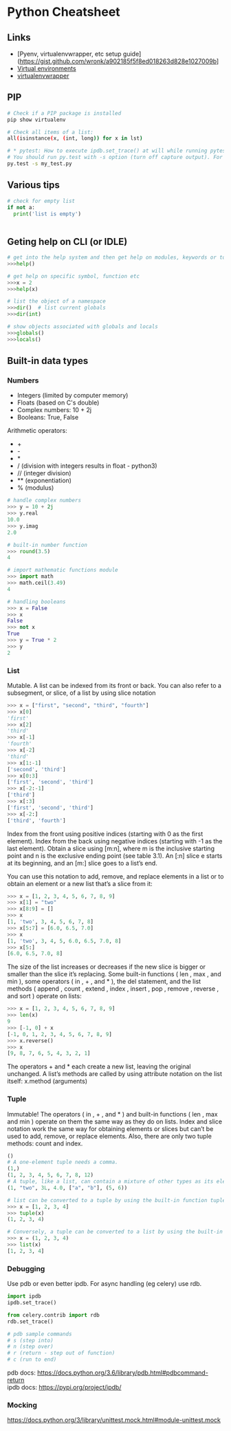 # Python Cheatsheet

## Links
* [Pyenv, virtualenvwrapper, etc setup guide](https://gist.github.com/wronk/a902185f5f8ed018263d828e1027009b]
* [Virtual environments](https://realpython.com/python-virtual-environments-a-primer/)
* [virtualenvwrapper](https://virtualenvwrapper.readthedocs.io/en/latest/index.html)

## PIP
```bash
# Check if a PIP package is installed
pip show virtualenv

# Check all items of a list:
all(isinstance(x, (int, long)) for x in lst)

# * pytest: How to execute ipdb.set_trace() at will while running pytest tests
# You should run py.test with -s option (turn off capture output). For example:
py.test -s my_test.py

```
## Various tips
```python
# check for empty list
if not a:
  print('list is empty')
  

```


## Geting help on CLI (or IDLE)

```python
# get into the help system and then get help on modules, keywords or topic.
>>>help()

# get help on specific symbol, function etc
>>>x = 2
>>>help(x)

# list the object of a namespace
>>>dir()  # list current globals
>>>dir(int)

# show objects associated with globals and locals
>>>globals()
>>>locals()
```  
## Built-in data types

### Numbers
* Integers (limited by computer memory)
* Floats (based on C's double)
* Complex numbers: 10 + 2j
* Booleans: True, False

Arithmetic operators:
* \+
* \-
* \*
* \/  (division with integers results in float - python3)
* // (integer division)
* ** (exponentiation)
* % (modulus)

```python
# handle complex numbers
>>> y = 10 + 2j
>>> y.real
10.0
>>> y.imag
2.0

# built-in number function
>>> round(3.5)
4

# import mathematic functions module
>>> import math
>>> math.ceil(3.49)
4

# handling booleans
>>> x = False
>>> x
False
>>> not x
True
>>> y = True * 2
>>> y
2
```
### List

Mutable. A list can be indexed from its front or back. You can also refer to a subsegment, or
slice, of a list by using slice notation

```python
>>> x = ["first", "second", "third", "fourth"]
>>> x[0]
'first'
>>> x[2]
'third'
>>> x[-1]
'fourth'
>>> x[-2]
'third'
>>> x[1:-1]
['second', 'third']
>>> x[0:3]
['first', 'second', 'third']
>>> x[-2:-1]
['third']
>>> x[:3]
['first', 'second', 'third']
>>> x[-2:]
['third', 'fourth']
```  
Index from the front using positive indices (starting with 0 as the first element).
Index from the back using negative indices (starting with -1 as the last element).
Obtain a slice using [m:n], where m is the inclusive starting point and n is the
exclusive ending point (see table 3.1). An [:n] slice e starts at its beginning, and an
[m:] slice goes to a list’s end.

You can use this notation to add, remove, and replace elements in a list or to obtain
an element or a new list that’s a slice from it:
```python  
>>> x = [1, 2, 3, 4, 5, 6, 7, 8, 9]
>>> x[1] = "two"
>>> x[8:9] = []
>>> x
[1, 'two', 3, 4, 5, 6, 7, 8]
>>> x[5:7] = [6.0, 6.5, 7.0]
>>> x
[1, 'two', 3, 4, 5, 6.0, 6.5, 7.0, 8]
>>> x[5:]
[6.0, 6.5, 7.0, 8]
```  
The size of the list increases or decreases if the new slice is bigger or smaller than the
slice it’s replacing.
Some built-in functions ( len , max , and min ), some operators ( in , + , and * ), the
del statement, and the list methods ( append , count , extend , index , insert , pop ,
remove , reverse , and sort ) operate on lists:

```python
>>> x = [1, 2, 3, 4, 5, 6, 7, 8, 9]
>>> len(x)
9
>>> [-1, 0] + x
[-1, 0, 1, 2, 3, 4, 5, 6, 7, 8, 9]
>>> x.reverse()
>>> x
[9, 8, 7, 6, 5, 4, 3, 2, 1]
```  
The operators + and * each create a new list, leaving the original unchanged. A
list’s methods are called by using attribute notation on the list itself: x.method
(arguments)

### Tuple
Immutable! The operators ( in , + , and * ) and built-in functions ( len , max and min ) operate on them the same way as they do on lists. Index and slice notation work the same way for obtaining elements or slices but can’t be used to add, remove, or replace elements. Also, there are only two tuple methods: count and index.

```python
()
# A one-element tuple needs a comma.
(1,)
(1, 2, 3, 4, 5, 6, 7, 8, 12)
# A tuple, like a list, can contain a mixture of other types as its elements
(1, "two", 3L, 4.0, ["a", "b"], (5, 6))

# list can be converted to a tuple by using the built-in function tuple :
>>> x = [1, 2, 3, 4]
>>> tuple(x)
(1, 2, 3, 4)

# Conversely, a tuple can be converted to a list by using the built-in function list:
>>> x = (1, 2, 3, 4)
>>> list(x)
[1, 2, 3, 4]
```  

### Debugging
Use pdb or even better ipdb. For async handling (eg celery) use rdb.
```python
import ipdb
ipdb.set_trace()

from celery.contrib import rdb
rdb.set_trace() 

# pdb sample commands
# s (step into)
# n (step over)
# r (return - step out of function)
# c (run to end)
```  
pdb docs: https://docs.python.org/3.6/library/pdb.html#pdbcommand-return  
ipdb docs: https://pypi.org/project/ipdb/  

### Mocking
https://docs.python.org/3/library/unittest.mock.html#module-unittest.mock  
 
